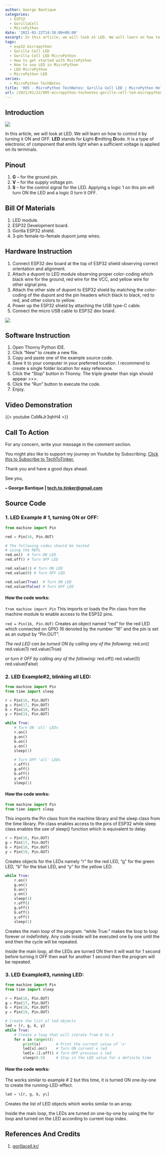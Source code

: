 ```yaml
---
author: George Bantique
categories:
  - ESP32
  - GorillaCell
  - MicroPython
date: '2021-01-22T14:38:00+08:00'
excerpt: In this article, we will look at LED. We will learn on how to control it by turning it ON and OFF. LED stands for Light-Emitting Diode. It is a type of electronic of component that emits light when a sufficient voltage is applied on its terminals.
tags:
  - esp32 micropython
  - Gorilla Cell LED
  - Gorilla Cell LED MicroPython
  - How to get started with MicroPython
  - How to use LED in MicroPython
  - LED MicroPython
  - MicroPython LED
series:
  - MicroPython TechNotes
title: '005 - MicroPython TechNotes: Gorilla Cell LED | MicroPython Hello World'
url: /2021/01/22/005-micropython-technotes-gorilla-cell-led-micropython-hello-world/
---
```


## **Introduction**

![](/images/005-technotes-led-micropython-techtotinker.png)

In this article, we will look at LED. We will learn on how to control it by turning it ON and OFF. **LED** stands for **L**ight-**E**mitting **D**iode. It is a type of electronic of component that emits light when a sufficient voltage is applied on its terminals.

## **Pinout**

1. **G** – for the ground pin.
2. **V** – for the supply voltage pin.
3. **S** – for the control signal for the LED. Applying a logic 1 on this pin will turn ON the LED and a logic 0 turn it OFF.

## **Bill Of Materials**

1. LED module.
2. ESP32 Development board.
3. Gorilla ESP32 shield.
4. 3-pin female-to-female dupont jump wires.

## **Hardware Instruction**

1. Connect ESP32 dev board at the top of ESP32 shield observing correct orientation and alignment.
2. Attach a dupont to LED module observing proper color-coding which black wire for the ground, red wire for the VCC, and yellow wire for other signal pins.
3. Attach the other side of dupont to ESP32 shield by matching the color-coding of the dupont and the pin headers which black to black, red to red, and other colors to yellow.
4. Power up the ESP32 shield by attaching the USB type-C cable.
5. Connect the micro USB cable to ESP32 dev board.

![](/images/005-technotes-led-micropython-techtotinker-diagram.png)

## **Software Instruction**

1. Open Thonny Python IDE.
2. Click “New” to create a new file.
3. Copy and paste one of the example source code.
4. Save it to your computer in your preferred location. I recommend to create a single folder location for easy reference.
5. Click the “Stop” button in Thonny. The triple greater than sign should appear &gt;&gt;&gt;.
6. Click the “Run” button to execute the code.
7. Enjoy.

## **Video Demonstration**

{{< youtube CsMkJr3qhH4 >}}

## **Call To Action**

For any concern, write your message in the comment section.

You might also like to support my journey on Youtube by Subscribing. [Click this to Subscribe to TechToTinker.](https://www.youtube.com/c/TechToTinker?sub_confirmation=1)

Thank you and have a good days ahead.

See you,

**– George Bantique | tech.to.tinker@gmail.com**

## **Source Code**

### 1. LED Example # 1, turning ON or OFF:

```py { lineNos="true" wrap="true" }
from machine import Pin

red = Pin(16, Pin.OUT)

# The following codes should be tested
# using the REPL
red.on()  # Turn ON LED
red.off() # Turn OFF LED

red.value(1) # Turn ON LED
red.value(0) # Turn OFF LED

red.value(True)  # Turn ON LED
red.value(False) # Turn OFF LED

```

#### How the code works:

`from machine import Pin`
This imports or loads the Pin class from the machine module to enable access to the ESP32 pins.

`red = Pin(16, Pin.OUT)`
Creates an object named “red” for the red LED which connected on GPIO 16 denoted by the number “16” and the pin is set as an output by “Pin.OUT”.

*The red LED can be turned ON by calling any of the following:*
red.on()
red.value(1)
red.value(True)

*or turn it OFF by calling any of the following:*
red.off()
red.value(0)
red.value(False)


### 2. LED Example#2, blinking all LED:

```py { lineNos="true" wrap="true" }
from machine import Pin
from time import sleep

r = Pin(16, Pin.OUT)
g = Pin(17, Pin.OUT)
b = Pin(18, Pin.OUT)
y = Pin(19, Pin.OUT)

while True:
    # Turn ON 'all' LEDs
    r.on()
    g.on()
    b.on()
    y.on()
    sleep(1)
    
    # Turn OFF 'all' LEDs
    r.off()
    g.off()
    b.off()
    y.off()
    sleep(1)
```

#### How the code works:

```py { lineNos="true" wrap="true" }
from machine import Pin  
from time import sleep
```
This imports the Pin class from the machine library and the sleep class from the time library. Pin class enables access to the pins of ESP32 while sleep class enables the use of sleep() function which is equivalent to delay.

```py { lineNos="true" wrap="true" }
r = Pin(16, Pin.OUT)
g = Pin(17, Pin.OUT)
b = Pin(18, Pin.OUT)
y = Pin(19, Pin.OUT)
```
Creates objects for the LEDs namely “r” for the red LED, “g” for the green LED, “b” for the blue LED, and “y” for the yellow LED.

```py { lineNos="true" wrap="true" }
while True:
    r.on()  
    g.on()  
    b.on()  
    y.on()  
    sleep(1)  
    r.off()  
    g.off()  
    b.off()  
    y.off()  
    sleep(1)
```

Creates the main loop of the program.
“while True:” makes the loop to loop forever or indefinitely. Any code inside will be executed one by one until the end then the cycle will be repeated.

Inside the main loop, all the LEDs are turned ON then it will wait for 1 second before turning it OFF then wait for another 1 second then the program will be repeated.

### 3. LED Example#3, running LED:

```py { lineNos="true" wrap="true" }
from machine import Pin
from time import sleep

r = Pin(16, Pin.OUT)
g = Pin(17, Pin.OUT)
b = Pin(18, Pin.OUT)
y = Pin(19, Pin.OUT)

# Create the list of led objects
led = [r, g, b, y]
while True:
    # Create a loop that will iterate from 0 to 3
    for x in range(4):
        print(x)       # Print the current value of 'x'
        led[x].on()    # Turn ON current x led
        led[x-1].off() # Turn OFF previous x led
        sleep(0.5)     # Stay in the LED value for a definite time
```

#### How the code works:

The works similar to example # 2 but this time, it is turned ON one-by-one to create the running-LED-effect.

```py { lineNos="true" wrap="true" }
led = \[r, g, b, y\]
```
Creates the list of LED objects which works similar to an array.

Inside the main loop, the LEDs are turned on one-by-one by using the for loop and turned on the LED according to current loop index.

## **References And Credits**

1. [gorillacell.kr/](http://gorillacell.kr/)

